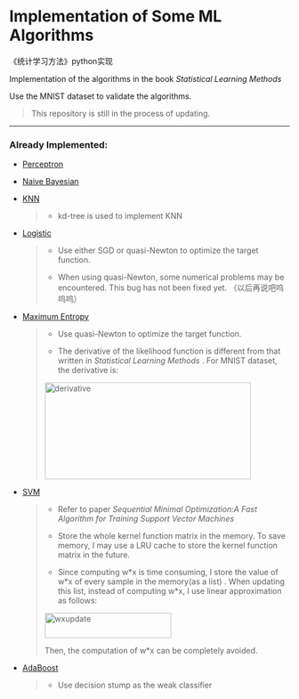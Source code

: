 # Implementation of Some ML Algorithms 
《统计学习方法》python实现

Implementation of the algorithms in the book *Statistical Learning Methods*  

Use the MNIST dataset to validate the algorithms.

>  This repository is still in the process of updating.

----

### Already Implemented:

* [Perceptron](https://github.com/RockeyCoss/machineLearningImplementation/blob/main/models/Perceptron.py)

* [Naive Bayesian](https://github.com/RockeyCoss/machineLearningImplementation/blob/main/models/NaiveBayesian.py)

* [KNN](https://github.com/RockeyCoss/machineLearningImplementation/blob/main/models/KNN.py)

  > - kd-tree is used to implement KNN

* [Logistic](https://github.com/RockeyCoss/machineLearningImplementation/blob/main/models/Logistic.py)

  > - Use either SGD or quasi-Newton to optimize the target function.
  >
  > - When using quasi-Newton, some numerical problems may be encountered. This bug has not been fixed yet. （以后再说吧呜呜呜）

* [Maximum Entropy](https://github.com/RockeyCoss/machineLearningImplementation/blob/main/models/MaximumEntropy.py)

  > - Use quasi-Newton to optimize the target function.
  >
  > - The derivative of the likelihood function is different from that written in *Statistical Learning Methods* . For MNIST dataset, the derivative is:
  >
  > <img src="https://github.com/RockeyCoss/machineLearningImplementation/blob/main/README.assets/derivative.png" alt="derivative" width="370" height="174" />

* [SVM](https://github.com/RockeyCoss/MachineLearningAlgos/blob/main/models/SVM.py)

  > - Refer to paper  *Sequential Minimal Optimization:A Fast Algorithm for Training Support Vector Machines*
  >
  > - Store the whole kernel function matrix in the memory. To save memory, I may use a LRU cache to store the kernel function matrix in the future. 
  >
  > - Since computing w\*x is time consuming, I store the value of w\*x  of every sample in the memory(as a list) . When updating this list, instead of computing w\*x, I use linear approximation as follows:
  > <img src="https://github.com/RockeyCoss/MachineLearningAlgos/blob/main/README.assets/wxupdate.png" alt="wxupdate" width="227" height="45" />
  >
  > Then, the computation of w\*x can be completely avoided.
  >
  
* [AdaBoost](https://github.com/RockeyCoss/MachineLearningAlgos/blob/main/models/AdaBoost.py)

  > + Use decision stump as the weak classifier